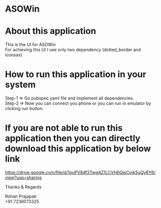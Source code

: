# ASOWin

# About this application

This is the UI for ASOWin<br>
For achieving this UI I use only two dependency (dotted_border and iconsax)<br>

# How to run this application in your system
Step-1 => Go pubspec.yaml file and implement all dependencies.<br>
Step-2 => Now you can connect you phone or you can run in emulator by clicking run button.<br>

# If you are not able to run this application then you can directly download this application by below link

https://drive.google.com/file/d/1puPV8df3TwgAZ1LCVH6QwCojk5uQy6Y6/view?usp=sharing

Thanks & Regards

Rohan Prajapati<br>
+91 7238073325